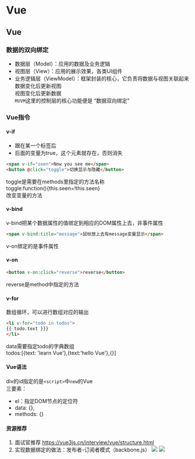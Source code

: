 # Vue

## Vue
### 数据的双向绑定
- 数据层（Model）：应用的数据及业务逻辑      
- 视图层（View）：应用的展示效果，各类UI组件     
- 业务逻辑层（ViewModel）：框架封装的核心，它负责将数据与视图关联起来  
        数据变化后更新视图    
        视图变化后更新数据    
`MVVM`这里的控制层的核心功能便是 “数据双向绑定”  

### Vue指令
#### v-if
- 跟在某一个标签后
- 后面的变量为true，这个元素就存在，否则消失
```html
<span v-if="seen">Now you see me</span>
<button @click="toggle">切换显示与隐藏</button>
```
toggle是需要在methods里指定的方法名称   
toggle:function(){this.seen=!this.seen}   
改变变量的方法

#### v-bind
v-bind把某个数据属性的值绑定到相应的DOM属性上去，非事件属性   
```html
<span v-bind:title="message">鼠标放上去有message变量显示</span>
```
v-on绑定的是事件属性

#### v-on
```html
<button v-on:click="reverse">reverse</button>
```
reverse是method中指定的方法

#### v-for
数组循环，可以进行数组对应的输出
```html
<li v-for="todo in todos">
{{ todo.text }}}
</li>
```
data需要指定todo的字典数组      
todos:[{text: 'learn Vue'},{text:'hello Vue'},{}]    

#### Vue语法
div的id指定的是`<script>`中`new`的Vue      
三要素：
- el：指定DOM节点的定位符 
- data: {},
- methods: {}


#### 资源推荐
1. 面试官推荐 https://vue3js.cn/interview/vue/structure.html
2. 实现数据绑定的做法：发布者-订阅者模式（backbone.js）
![](Vue/1.jpg)
![](https://ask.qcloudimg.com/http-save/yehe-3850389/a26a1dfe24db3cdb31eec527cfa1d358.png)

   

